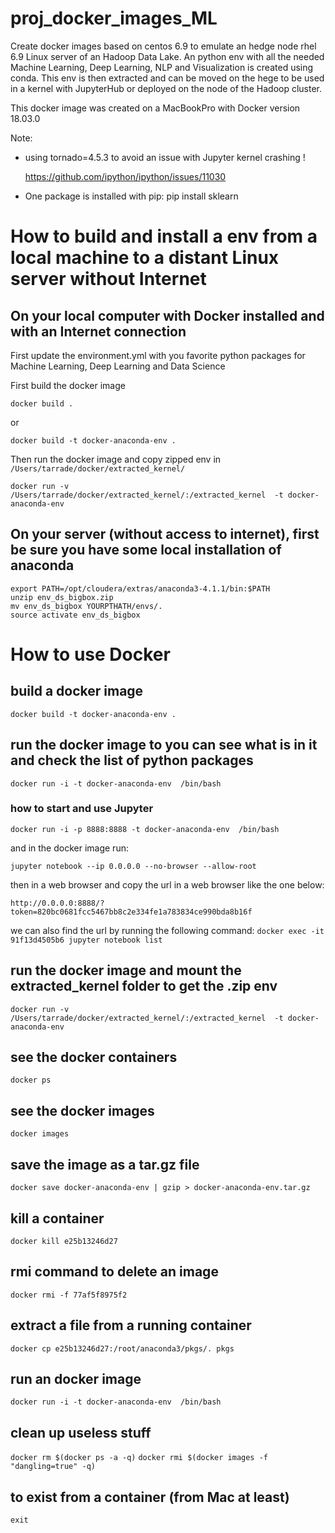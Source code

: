 # proj_docker_images_ML
Create docker images based on centos 6.9 to emulate an hedge node rhel 6.9 Linux server of an Hadoop Data Lake.
An python env with all the needed Machine Learning, Deep Learning, NLP and Visualization is created using conda.
This env is then extracted and can be moved on the hege to be used in a kernel with JupyterHub or deployed on the node of the Hadoop cluster.

This docker image was created on a MacBookPro with Docker version 18.03.0

Note:
- using tornado=4.5.3 to avoid an issue with Jupyter kernel crashing !

  https://github.com/ipython/ipython/issues/11030

- One package is installed with pip: pip install sklearn

# How to build and install a env from  a local machine to a distant Linux server without Internet
## On your local computer with Docker installed and with an Internet connection
First update the environment.yml with you favorite python packages for Machine Learning, Deep Learning and Data Science

First build the docker image

```docker build .```

or

```docker build -t docker-anaconda-env .```

Then run the docker image and copy zipped env in `/Users/tarrade/docker/extracted_kernel/`

```docker run -v /Users/tarrade/docker/extracted_kernel/:/extracted_kernel  -t docker-anaconda-env```

## On your server (without access to internet), first be sure you have some local installation of anaconda
```
export PATH=/opt/cloudera/extras/anaconda3-4.1.1/bin:$PATH
unzip env_ds_bigbox.zip
mv env_ds_bigbox YOURPTHATH/envs/.
source activate env_ds_bigbox
```

# How to use Docker
## build a docker image
```docker build -t docker-anaconda-env .```

## run the docker image to you can see what is in it and check the list of python packages
```docker run -i -t docker-anaconda-env  /bin/bash```

### how to start and use Jupyter
```docker run -i -p 8888:8888 -t docker-anaconda-env  /bin/bash```

and in the docker image run:

```jupyter notebook --ip 0.0.0.0 --no-browser --allow-root```

then in a web browser and copy the url in a web browser like the one below:

```http://0.0.0.0:8888/?token=820bc0681fcc5467bb8c2e334fe1a783834ce990bda8b16f```

we can also find the url by running the following command:
```docker exec -it 91f13d4505b6 jupyter notebook list```

## run the docker image and mount the extracted_kernel folder to get the .zip env
```docker run -v /Users/tarrade/docker/extracted_kernel/:/extracted_kernel  -t docker-anaconda-env```

## see the docker containers
```docker ps```

## see the docker images
```docker images```

## save the image as a tar.gz file
```docker save docker-anaconda-env | gzip > docker-anaconda-env.tar.gz```

## kill a container
```docker kill e25b13246d27```

## rmi command to delete an image
```docker rmi -f 77af5f8975f2```

## extract a file from a running container
```docker cp e25b13246d27:/root/anaconda3/pkgs/. pkgs```

## run an docker image
```docker run -i -t docker-anaconda-env  /bin/bash```

## clean up useless stuff
```docker rm $(docker ps -a -q)```
```docker rmi $(docker images -f "dangling=true" -q)```

## to exist from a container (from Mac at least)
```exit```

